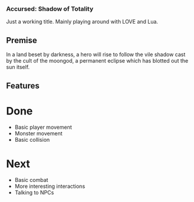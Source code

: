 ### Accursed: Shadow of Totality
Just a working title. Mainly playing around with LOVE and Lua.

## Premise
In a land beset by darkness, a hero will rise to follow the vile shadow cast by the
cult of the moongod, a permanent eclipse which has blotted out the sun itself.

## Features

# Done
- Basic player movement
- Monster movement
- Basic collision

# Next
- Basic combat
- More interesting interactions
- Talking to NPCs
